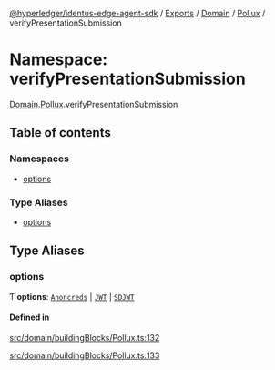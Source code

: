 [@hyperledger/identus-edge-agent-sdk](../README.md) / [Exports](../modules.md) / [Domain](Domain.md) / [Pollux](Domain.Pollux.md) / verifyPresentationSubmission

# Namespace: verifyPresentationSubmission

[Domain](Domain.md).[Pollux](Domain.Pollux.md).verifyPresentationSubmission

## Table of contents

### Namespaces

- [options](Domain.Pollux.verifyPresentationSubmission.options.md)

### Type Aliases

- [options](Domain.Pollux.verifyPresentationSubmission.md#options)

## Type Aliases

### options

Ƭ **options**: [`Anoncreds`](../interfaces/Domain.Pollux.verifyPresentationSubmission.options.Anoncreds.md) \| [`JWT`](../interfaces/Domain.Pollux.verifyPresentationSubmission.options.JWT.md) \| [`SDJWT`](../interfaces/Domain.Pollux.verifyPresentationSubmission.options.SDJWT.md)

#### Defined in

[src/domain/buildingBlocks/Pollux.ts:132](https://github.com/hyperledger/identus-edge-agent-sdk-ts/blob/f2306959fcea168d196649eedb6a342635865544/src/domain/buildingBlocks/Pollux.ts#L132)

[src/domain/buildingBlocks/Pollux.ts:133](https://github.com/hyperledger/identus-edge-agent-sdk-ts/blob/f2306959fcea168d196649eedb6a342635865544/src/domain/buildingBlocks/Pollux.ts#L133)
